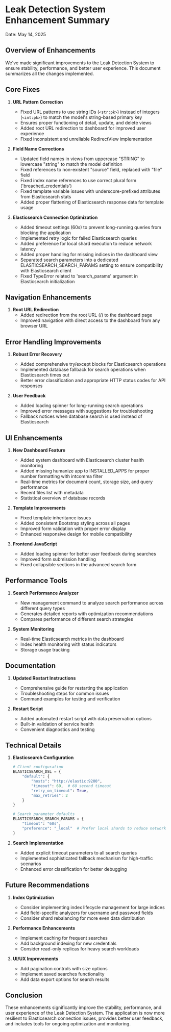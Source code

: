# Leak Detection System Enhancement Summary
Date: May 14, 2025

## Overview of Enhancements

We've made significant improvements to the Leak Detection System to ensure stability, performance, and better user experience. This document summarizes all the changes implemented.

## Core Fixes

1. **URL Pattern Correction**
   - Fixed URL patterns to use string IDs (`<str:pk>`) instead of integers (`<int:pk>`) to match the model's string-based primary key
   - Ensures proper functioning of detail, update, and delete views
   - Added root URL redirection to dashboard for improved user experience
   - Fixed inconsistent and unreliable RedirectView implementation

2. **Field Name Corrections**
   - Updated field names in views from uppercase "STRING" to lowercase "string" to match the model definition
   - Fixed references to non-existent "source" field, replaced with "file" field
   - Fixed index name references to use correct plural form ('breached_credentials')
   - Fixed template variable issues with underscore-prefixed attributes from Elasticsearch stats
   - Added proper flattening of Elasticsearch response data for template usage

3. **Elasticsearch Connection Optimization**
   - Added timeout settings (60s) to prevent long-running queries from blocking the application
   - Implemented retry logic for failed Elasticsearch queries
   - Added preference for local shard execution to reduce network latency
   - Added proper handling for missing indices in the dashboard view
   - Separated search parameters into a dedicated ELASTICSEARCH_SEARCH_PARAMS setting to ensure compatibility with Elasticsearch client
   - Fixed TypeError related to 'search_params' argument in Elasticsearch initialization

## Navigation Enhancements
1. **Root URL Redirection**
   - Added redirection from the root URL (/) to the dashboard page
   - Improved navigation with direct access to the dashboard from any browser URL

## Error Handling Improvements

1. **Robust Error Recovery**
   - Added comprehensive try/except blocks for Elasticsearch operations
   - Implemented database fallback for search operations when Elasticsearch times out
   - Better error classification and appropriate HTTP status codes for API responses

2. **User Feedback**
   - Added loading spinner for long-running search operations
   - Improved error messages with suggestions for troubleshooting
   - Fallback notices when database search is used instead of Elasticsearch

## UI Enhancements

1. **New Dashboard Feature**
   - Added system dashboard with Elasticsearch cluster health monitoring
   - Added missing humanize app to INSTALLED_APPS for proper number formatting with intcomma filter
   - Real-time metrics for document count, storage size, and query performance
   - Recent files list with metadata
   - Statistical overview of database records

2. **Template Improvements**
   - Fixed template inheritance issues
   - Added consistent Bootstrap styling across all pages
   - Improved form validation with proper error display
   - Enhanced responsive design for mobile compatibility

3. **Frontend JavaScript**
   - Added loading spinner for better user feedback during searches
   - Improved form submission handling
   - Fixed collapsible sections in the advanced search form

## Performance Tools

1. **Search Performance Analyzer**
   - New management command to analyze search performance across different query types
   - Generates detailed reports with optimization recommendations
   - Compares performance of different search strategies

2. **System Monitoring**
   - Real-time Elasticsearch metrics in the dashboard
   - Index health monitoring with status indicators
   - Storage usage tracking

## Documentation

1. **Updated Restart Instructions**
   - Comprehensive guide for restarting the application
   - Troubleshooting steps for common issues
   - Command examples for testing and verification

2. **Restart Script**
   - Added automated restart script with data preservation options
   - Built-in validation of service health
   - Convenient diagnostics and testing

## Technical Details

1. **Elasticsearch Configuration**
   ```python
   # Client configuration
   ELASTICSEARCH_DSL = {
       "default": {
           "hosts": "http://elastic:9200",
           "timeout": 60,  # 60 second timeout
           "retry_on_timeout": True,
           "max_retries": 2
       }
   }

   # Search parameter defaults
   ELASTICSEARCH_SEARCH_PARAMS = {
       "timeout": "60s",
       "preference": "_local"  # Prefer local shards to reduce network latency
   }
   ```

2. **Search Implementation**
   - Added explicit timeout parameters to all search queries
   - Implemented sophisticated fallback mechanism for high-traffic scenarios
   - Enhanced error classification for better debugging

## Future Recommendations

1. **Index Optimization**
   - Consider implementing index lifecycle management for large indices
   - Add field-specific analyzers for username and password fields
   - Consider shard rebalancing for more even data distribution

2. **Performance Enhancements**
   - Implement caching for frequent searches
   - Add background indexing for new credentials
   - Consider read-only replicas for heavy search workloads

3. **UI/UX Improvements**
   - Add pagination controls with size options
   - Implement saved searches functionality
   - Add data export options for search results

## Conclusion

These enhancements significantly improve the stability, performance, and user experience of the Leak Detection System. The application is now more resilient to Elasticsearch connection issues, provides better user feedback, and includes tools for ongoing optimization and monitoring.
